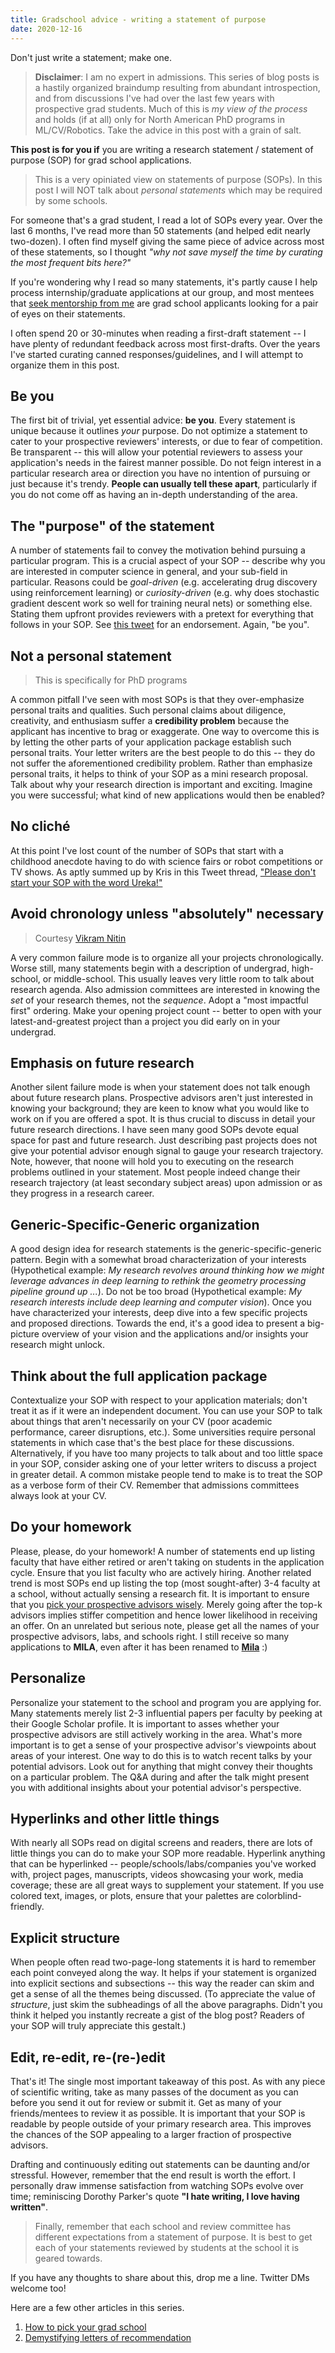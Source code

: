 ```yaml
---
title: Gradschool advice - writing a statement of purpose
date: 2020-12-16
---
```


Don't just write a statement; make one.

> **Disclaimer**: I am no expert in admissions. This series of blog posts is a hastily organized braindump resulting from abundant introspection, and from discussions I've had over the last few years with prospective grad students. Much of this is _my view of the process_ and holds (if at all) only for North American PhD programs in ML/CV/Robotics. Take the advice in this post with a grain of salt.

**This post is for you if** you are writing a research statement / statement of purpose (SOP) for grad school applications.

> This is a very opiniated view on statements of purpose (SOPs). In this post I will NOT talk about *personal statements* which may be required by some schools.

For someone that's a grad student, I read a lot of SOPs every year. Over the last 6 months, I've read more than 50 statements (and helped edit nearly two-dozen). I often find myself giving the same piece of advice across most of these statements, so I thought *"why not save myself the time by curating the most frequent bits here?"*

If you're wondering why I read so many statements, it's partly cause I help process internship/graduate applications at our group, and most mentees that [seek mentorship from me](https://docs.google.com/forms/d/e/1FAIpQLSc5F-ZuxaeJn6W4oQKDvuItXE7OuV2s0s0vZXE1QB5EzizbwQ/viewform?usp=sf_link) are grad school applicants looking for a pair of eyes on their statements.

I often spend 20 or 30-minutes when reading a first-draft statement -- I have plenty of redundant feedback across most first-drafts. Over the years I've started curating canned responses/guidelines, and I will attempt to organize them in this post.


## Be you

The first bit of trivial, yet essential advice: **be you**. Every statement is unique because it outlines *your* purpose. Do not optimize a statement to cater to your prospective reviewers' interests, or due to fear of competition. Be transparent -- this will allow your potential reviewers to assess your application's needs in the fairest manner possible. Do not feign interest in a particular research area or direction you have no intention of pursuing or just because it's trendy. **People can usually tell these apart**, particularly if you do not come off as having an in-depth understanding of the area.


## The "purpose" of the statement

A number of statements fail to convey the motivation behind pursuing a particular program. This is a crucial aspect of your SOP -- describe why you are interested in computer science in general, and your sub-field in particular. Reasons could be *goal-driven* (e.g. accelerating drug discovery using reinforcement learning) or *curiosity-driven* (e.g. why does stochastic gradient descent work so well for training neural nets) or something else. Stating them upfront provides reviewers with a pretext for everything that follows in your SOP. See [this tweet](https://twitter.com/kkitani/status/1339225283774308354?s=20) for an endorsement. Again, "be you".


## Not a personal statement

> This is specifically for PhD programs

A common pitfall I've seen with most SOPs is that they over-emphasize personal traits and qualities. Such personal claims about diligence, creativity, and enthusiasm suffer a **credibility problem** because the applicant has incentive to brag or exaggerate. One way to overcome this is by letting the other parts of your application package establish such personal traits. Your letter writers are the best people to do this -- they do not suffer the aforementioned credibility problem. Rather than emphasize personal traits, it helps to think of your SOP as a mini research proposal. Talk about why your research direction is important and exciting. Imagine you were successful; what kind of new applications would then be enabled?


## No cliché

At this point I've lost count of the number of SOPs that start with a childhood anecdote having to do with science fairs or robot competitions or TV shows. As aptly summed up by Kris in this Tweet thread, ["Please don't start your SOP with the word Ureka!"](https://twitter.com/kkitani/status/1334307658426445825?s=20)


## Avoid chronology unless "absolutely" necessary

> Courtesy [Vikram Nitin](https://scholar.google.com/citations?user=FLiz6csAAAAJ&hl=en)

A very common failure mode is to organize all your projects chronologically. Worse still, many statements begin with a description of undergrad, high-school, or middle-school. This usually leaves very little room to talk about research agenda. Also admission committees are interested in knowing the _set_ of your research themes, not the _sequence_. Adopt a "most impactful first" ordering. Make your opening project count -- better to open with your latest-and-greatest project than a project you did early on in your undergrad.


## Emphasis on future research

Another silent failure mode is when your statement does not talk enough about future research plans. Prospective advisors aren't just interested in knowing your background; they are keen to know what you would like to work on if you are offered a spot. It is thus crucial to discuss in detail your future research directions. I have seen many good SOPs devote equal space for past and future research. Just describing past projects does not give your potential advisor enough signal to gauge your research trajectory. Note, however, that noone will hold you to executing on the research problems outlined in your statement. Most people indeed change their research trajectory (at least secondary subject areas) upon admission or as they progress in a research career.


## Generic-Specific-Generic organization

A good design idea for research statements is the generic-specific-generic pattern. Begin with a somewhat broad characterization of your interests (Hypothetical example: *My research revolves around thinking how we might leverage advances in deep learning to rethink the geometry processing pipeline ground up ...*). Do not be too broad (Hypothetical example: *My research interests include deep learning and computer vision*). Once you have characterized your interests, deep dive into a few specific projects and proposed directions. Towards the end, it's a good idea to present a big-picture overview of your vision and the applications and/or insights your research might unlock.


## Think about the full application package

Contextualize your SOP with respect to your application materials; don't treat it as if it were an independent document. You can use your SOP to talk about things that aren't necessarily on your CV (poor academic performance, career disruptions, etc.). Some universities require personal statements in which case that's the best place for these discussions. Alternatively, if you have too many projects to talk about and too little space in your SOP, consider asking one of your letter writers to discuss a project in greater detail. A common mistake people tend to make is to treat the SOP as a verbose form of their CV. Remember that admissions committees always look at your CV.


## Do your homework

Please, please, do your homework! A number of statements end up listing faculty that have either retired or aren't taking on students in the application cycle. Ensure that you list faculty who are actively hiring. Another related trend is most SOPs end up listing the top (most sought-after) 3-4 faculty at a school, without actually sensing a research fit. It is important to ensure that you [pick your prospective advisors wisely](http://krrish94.github.io/blog/gradschool-pick-school/). Merely going after the top-k advisors implies stiffer competition and hence lower likelihood in receiving an offer. On an unrelated but serious note, please get all the names of your prospective advisors, labs, and schools right. I still receive so many applications to **MILA**, even after it has been renamed to **[Mila](https://mila.quebec/en)** :)


## Personalize

Personalize your statement to the school and program you are applying for. Many statements merely list 2-3 influential papers per faculty by peeking at their Google Scholar profile. It is important to asses whether your prospective advisors are still actively working in the area. What's more important is to get a sense of your prospective advisor's viewpoints about areas of your interest. One way to do this is to watch recent talks by your potential advisors. Look out for anything that might convey their thoughts on a particular problem. The Q&A during and after the talk might present you with additional insights about your potential advisor's perspective.


## Hyperlinks and other little things

With nearly all SOPs read on digital screens and readers, there are lots of little things you can do to make your SOP more readable. Hyperlink anything that can be hyperlinked -- people/schools/labs/companies you've worked with, project pages, manuscripts, videos showcasing your work, media coverage; these are all great ways to supplement your statement. If you use colored text, images, or plots, ensure that your palettes are colorblind-friendly.


## Explicit structure

When people often read two-page-long statements it is hard to remember each point conveyed along the way. It helps if your statement is organized into explicit sections and subsections -- this way the reader can skim and get a sense of all the themes being discussed. (To appreciate the value of _structure_, just skim the subheadings of all the above paragraphs. Didn't you think it helped you instantly recreate a gist of the blog post? Readers of your SOP will truly appreciate this gestalt.)


## Edit, re-edit, re-(re-)edit

That's it! The single most important takeaway of this post. As with any piece of scientific writing, take as many passes of the document as you can before you send it out for review or submit it. Get as many of your friends/mentees to review it as possible. It is important that your SOP is readable by people outside of your primary research area. This improves the chances of the SOP appealing to a larger fraction of prospective advisors.

Drafting and continuously editing out statements can be daunting and/or stressful. However, remember that the end result is worth the effort. I personally draw immense satisfaction from watching SOPs evolve over time; reminiscing Dorothy Parker's quote **"I hate writing, I love having written"**.

> Finally, remember that each school and review committee has different expectations from a statement of purpose. It is best to get each of your statements reviewed by students at the school it is geared towards.

If you have any thoughts to share about this, drop me a line. Twitter DMs welcome too!


Here are a few other articles in this series.

1. [How to pick your grad school](http://krrish94.github.io/blog/gradschool-pick-school/)
2. [Demystifying letters of recommendation](http://krrish94.github.io/blog/gradschool-letters/)
